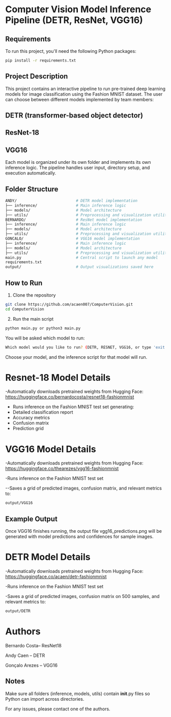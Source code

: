 # Computer Vision Model Inference Pipeline (DETR, ResNet, VGG16)

## Requirements

To run this project, you'll need the following Python packages:

```bash
pip install -r requirements.txt
```

## Project Description
This project contains an interactive pipeline to run pre-trained deep learning models for image classification using the Fashion MNIST dataset.
The user can choose between different models implemented by team members:

## DETR (transformer-based object detector)

## ResNet-18

## VGG16

Each model is organized under its own folder and implements its own inference logic.
The pipeline handles user input, directory setup, and execution automatically.

## Folder Structure
```bash
ANDY/                          # DETR model implementation
├── inference/                 # Main inference logic
├── models/                    # Model architecture
├── utils/                     # Preprocessing and visualization utilities
BERNARDO/                      # ResNet model implementation
├── inference/                 # Main inference logic
├── models/                    # Model architecture
├── utils/                     # Preprocessing and visualization utilities
GONCALO/                       # VGG16 model implementation
├── inference/                 # Main inference logic
├── models/                    # Model architecture
├── utils/                     # Preprocessing and visualization utilities
main.py                        # Central script to launch any model
requirements.txt
output/                        # Output visualizations saved here
```
## How to Run

1. Clone the repository
```bash
git clone https://github.com/acaen007/ComputerVision.git
cd ComputerVision
```
2. Run the main script
```bash
python main.py or python3 main.py
```
You will be asked which model to run:
```bash
Which model would you like to run? (DETR, RESNET, VGG16, or type 'exit' to quit):
```
Choose your model, and the inference script for that model will run.

# Resnet-18 Model Details
-Automatically downloads pretrained weights from Hugging Face:
https://huggingface.co/bernardocosta/resnet18-fashionmnist


- Runs inference on the Fashion MNIST test set generating:
- Detailed classification report
- Accuracy metrics
- Confusion matrix
- Prediction grid


# VGG16 Model Details 
-Automatically downloads pretrained weights from Hugging Face:
https://huggingface.co/thearezes/vgg16-fashionmnist

-Runs inference on the Fashion MNIST test set

--Saves a grid of predicted images, confusion matrix, and relevant metrics to:
```bash
output/VGG16
```
## Example Output
Once VGG16 finishes running, the output file vgg16_predictions.png will be generated with model predictions and confidences for sample images.

# DETR Model Details 
-Automatically downloads pretrained weights from Hugging Face:
https://huggingface.co/acaen/detr-fashionmnist

-Runs inference on the Fashion MNIST test set

-Saves a grid of predicted images, confusion matrix on 500 samples, and relevant metrics to:
```bash
output/DETR
```

# Authors

Bernardo Costa– ResNet18

Andy Caen – DETR

Gonçalo Arezes – VGG16

## Notes
Make sure all folders (inference, models, utils) contain __init__.py files so Python can import across directories.

For any issues, please contact one of the authors.

